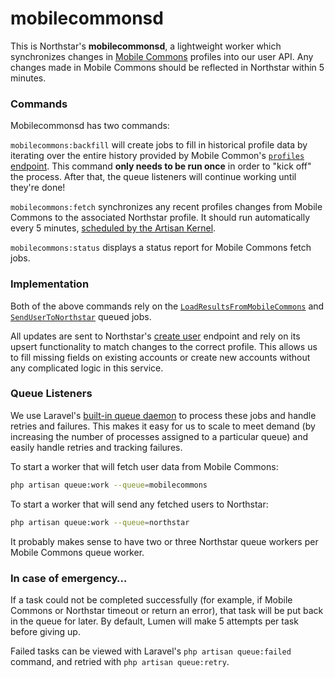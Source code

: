 # mobilecommonsd

This is Northstar's __mobilecommonsd__, a lightweight worker which synchronizes changes in
[Mobile Commons](https://mobilecommons.com) profiles into our user API. Any changes made in
Mobile Commons should be reflected in Northstar within 5 minutes.

### Commands
Mobilecommonsd has two commands:

`mobilecommons:backfill` will create jobs to fill in historical profile data by iterating over the entire history
provided by Mobile Common's [`profiles` endpoint](https://mobilecommons.zendesk.com/hc/en-us/articles/202052534-REST-API#ListAllProfiles).
This command **only needs to be run once** in order to "kick off" the process. After that, the queue listeners will
continue working until they're done!

`mobilecommons:fetch` synchronizes any recent profiles changes from Mobile Commons to the associated Northstar
profile. It should run automatically every 5 minutes, [scheduled by the Artisan Kernel](https://laravel.com/docs/5.3/scheduling).

`mobilecommons:status` displays a status report for Mobile Commons fetch jobs. 

### Implementation
Both of the above commands rely on the [`LoadResultsFromMobileCommons`](https://github.com/DoSomething/northstar-mobilecommonsd/blob/dev/app/Jobs/LoadResultsFromMobileCommons.php)
and [`SendUserToNorthstar`](https://github.com/DoSomething/northstar-mobilecommonsd/blob/dev/app/Jobs/SendUserToNorthstar.php) queued jobs.

All updates are sent to Northstar's [create user](https://github.com/DoSomething/northstar/blob/dev/documentation/endpoints/users.md#create-a-user) endpoint
and rely on its upsert functionality to match changes to the correct profile. This allows us to fill missing fields on existing
accounts or create new accounts without any complicated logic in this service.

### Queue Listeners
We use Laravel's [built-in queue daemon](https://laravel.com/docs/5.3/queues#running-the-queue-worker) to process these jobs and
handle retries and failures. This makes it easy for us to scale to meet demand (by increasing the number
of processes assigned to a particular queue) and easily handle retries and tracking failures.

To start a worker that will fetch user data from Mobile Commons:
 
```bash
php artisan queue:work --queue=mobilecommons
```

To start a worker that will send any fetched users to Northstar:
```bash
php artisan queue:work --queue=northstar
```

It probably makes sense to have two or three Northstar queue workers per Mobile Commons queue worker.

### In case of emergency…
If a task could not be completed successfully (for example, if Mobile Commons or Northstar timeout or return an error),
that task will be put back in the queue for later. By default, Lumen will make 5 attempts per task before giving up. 

Failed tasks can be viewed with Laravel's `php artisan queue:failed` command, and retried with `php artisan queue:retry`.
